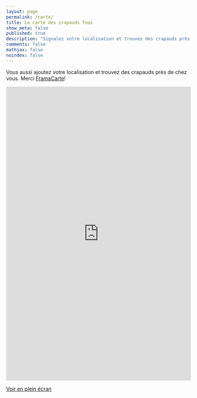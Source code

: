 ```yaml
---
layout: page
permalink: /carte/
title: La carte des crapauds fous
show_meta: false
published: true
description: "Signalez votre localisation et trouvez des crapauds près de chez vous"
comments: false
mathjax: false
noindex: false
---
```


Vous aussi ajoutez votre localisation et trouvez des crapauds près de chez vous. Merci [FramaCarte](https://framacarte.org)!

<iframe width="100%" height="800px" frameBorder="0" src="https://framacarte.org/fr/map/crapauds-fous_26200?scaleControl=false&miniMap=false&scrollWheelZoom=true&zoomControl=true&allowEdit=true&moreControl=true&searchControl=null&tilelayersControl=null&embedControl=null&datalayersControl=true&onLoadPanel=undefined&captionBar=false#6/47.428/3.428"></iframe>

<p>
  <a href="https://framacarte.org/fr/map/crapauds-fous_26200">Voir en plein écran</a>
</p>
